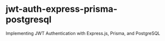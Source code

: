 # jwt-auth-express-prisma-postgresql
Implementing JWT Authentication with Express.js, Prisma, and PostgreSQL
